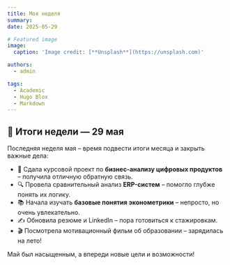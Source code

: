 ```yaml
---
title: Моя неделя
summary: 
date: 2025-05-29

# Featured image
image:
  caption: 'Image credit: [**Unsplash**](https://unsplash.com)'

authors:
  - admin

tags:
  - Academic
  - Hugo Blox
  - Markdown
---
```


## 📅 Итоги недели — 29 мая  

Последняя неделя мая – время подвести итоги месяца и закрыть важные дела:  

- 🧾 Сдала курсовой проект по **бизнес-анализу цифровых продуктов** – получила отличную обратную связь.  
- 🔍 Провела сравнительный анализ **ERP-систем** – помогло глубже понять их логику.  
- 📚 Начала изучать **базовые понятия эконометрики** – непросто, но очень увлекательно.  
- ✍️ Обновила резюме и LinkedIn – пора готовиться к стажировкам.  
- 🎬 Посмотрела мотивационный фильм об образовании – зарядилась на лето!  

Май был насыщенным, а впереди новые цели и возможности!


